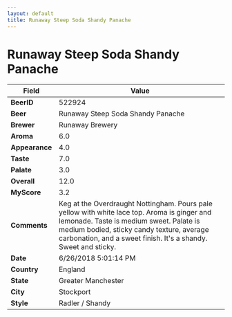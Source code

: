 ```yaml
---
layout: default
title: Runaway Steep Soda Shandy Panache
---
```


# Runaway Steep Soda Shandy Panache

| Field         | Value     |
|---------------|-----------|
| **BeerID** | 522924 |
| **Beer** | Runaway Steep Soda Shandy Panache |
| **Brewer** | Runaway Brewery |
| **Aroma** | 6.0 |
| **Appearance** | 4.0 |
| **Taste** | 7.0 |
| **Palate** | 3.0 |
| **Overall** | 12.0 |
| **MyScore** | 3.2 |
| **Comments** | Keg at the Overdraught Nottingham. Pours pale yellow with white lace top. Aroma is ginger and lemonade. Taste is medium sweet. Palate is medium bodied, sticky candy texture, average carbonation, and a sweet finish. It&#39;s a shandy. Sweet and sticky.  |
| **Date** | 6/26/2018 5:01:14 PM |
| **Country** | England |
| **State** | Greater Manchester |
| **City** | Stockport |
| **Style** | Radler / Shandy |
